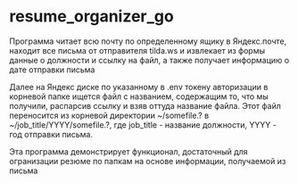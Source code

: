 # resume_organizer_go

Программа читает всю почту по определенному ящику в Яндекс.почте, находит все письма от отправителя tilda.ws и извлекает из формы данные о должности и ссылку на файл, а также получает информацию о дате отправки письма

Далее на Яндекс диске по указанному в .env токену авторизации в корневой папке ищется файл с названием, содержащим то, что мы получили, распарсив ссылку и взяв оттуда название файла. Этот файл переносится из корневой директории ~/somefile.? в ~/job_title/YYYY/somefile.?, где job_title - название должности, YYYY - год отправки письма.

Эта программа демонстрирует функционал, достаточный для огранизации резюме по папкам на основе информации, получаемой из письма